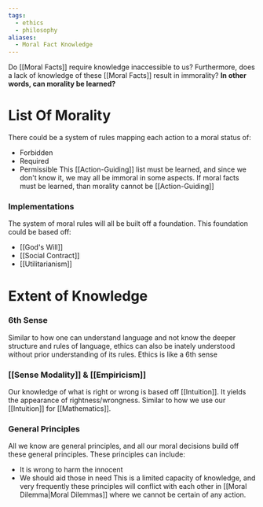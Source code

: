 ```yaml
---
tags:
  - ethics
  - philosophy
aliases:
  - Moral Fact Knowledge
---
```

Do [[Moral Facts]] require knowledge inaccessible to us?
Furthermore, does a lack of knowledge of these [[Moral Facts]] result in immorality?
**In other words, can morality be learned?**
# List Of Morality
There could be a system of rules mapping each action to a moral status of:
- Forbidden
- Required
- Permissible
This [[Action-Guiding]] list must be learned, and since we don't know it, we may all be immoral in some aspects.
If moral facts must be learned, than morality cannot be [[Action-Guiding]]
### Implementations
The system of moral rules will all be built off a foundation. This foundation could be based off:
- [[God's Will]]
- [[Social Contract]]
- [[Utilitarianism]]
# Extent of Knowledge
### 6th Sense
Similar to how one can understand language and not know the deeper structure and rules of language, ethics can also be inately understood without prior understanding of its rules.
Ethics is like a 6th sense
### [[Sense Modality]] & [[Empiricism]]
Our knowledge of what is right or wrong is based off [[Intuition]]. It yields the appearance of rightness/wrongness.
Similar to how we use our [[Intuition]] for [[Mathematics]].
### General Principles
All we know are general principles, and all our moral decisions build off these general principles.
These principles can include:
- It is wrong to harm the innocent
- We should aid those in need
This is a limited capacity of knowledge, and very frequently these principles will conflict with each other in [[Moral Dilemma|Moral Dilemmas]] where we cannot be certain of any action.
